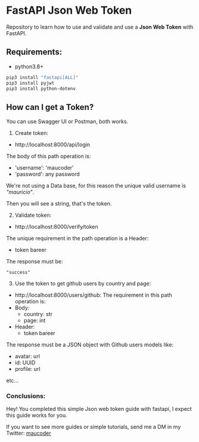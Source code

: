 # FastAPI Json Web Token

Repository to learn how to use and validate and use a **Json Web Token** with FastAPI.

## Requirements:

- python3.8+
```zsh
pip3 install "fastapi[ALL]"
pip3 install pyjwt
pip3 install python-dotenv
```

## How can I get a Token?

You can use Swagger UI or Postman, both works.

1. Create token:
- http://localhost:8000/api/login

The body of this path operation is:
- 'username': 'maucoder'
- 'password': any password

We're not using a Data base, for this reason the unique valid username is *"mauricio"*.

Then you will see a string, that's the token.

2. Validate token:
- http://localhost:8000/verify/token

The unique requirement in the path operation is a Header:
- token bareer

The response must be:
```
"success"
```

3. Use the token to get github users by country and page:
- http://localhost:8000/users/github:
The requirement in this path operation is:
- Body:
    - country: str
    - page: int
- Header:
    - token bareer

The response must be a JSON object with Github users models like:
- avatar: url
- id: UUID
- profile: url

etc...

### Conclusions:

Hey! You completed this simple Json web token guide with fastapi, I expect this guide works for you.

If you want to see more guides or simple tutorials, send me a DM in my Twitter: [maucoder]('https://twitter.com/maucoder')